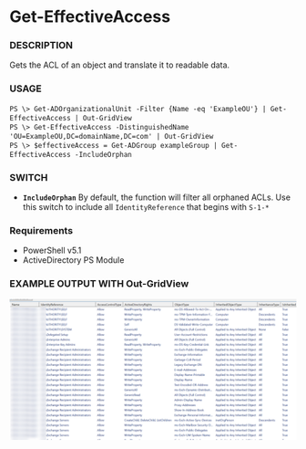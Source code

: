 # Get-EffectiveAccess

### DESCRIPTION
Gets the ACL of an object and translate it to readable data.

### USAGE
```
PS \> Get-ADOrganizationalUnit -Filter {Name -eq 'ExampleOU'} | Get-EffectiveAccess | Out-GridView
PS \> Get-EffectiveAccess -DistinguishedName 'OU=ExampleOU,DC=domainName,DC=com' | Out-GridView
PS \> $effectiveAccess = Get-ADGroup exampleGroup | Get-EffectiveAccess -IncludeOrphan
```
### SWITCH
- **`IncludeOrphan`** By default, the function will filter all orphaned ACLs. Use this switch to include all `IdentityReference` that begins with `S-1-*`

### Requirements
- PowerShell v5.1
- ActiveDirectory PS Module

### EXAMPLE OUTPUT WITH Out-GridView

![exampleoutput](/effectiveAccess.png?raw=true)
